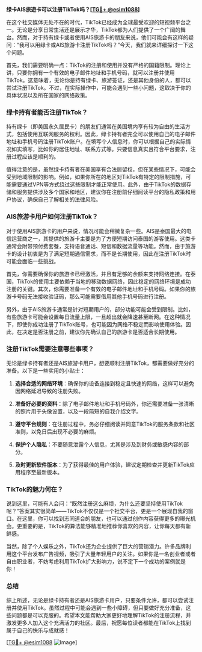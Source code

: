 **绿卡AIS旅遊卡可以注册TikTok吗？[[TG💪+ @esim1088](https://t.me/s/esim1088)]**

在这个社交媒体无处不在的时代，TikTok已经成为全球最受欢迎的短视频平台之一。无论是分享日常生活还是展示才华，TikTok都为人们提供了一个广阔的舞台。然而，对于持有绿卡或者使用AIS旅游卡的朋友来说，他们可能会有这样的疑问：“我可以用绿卡或AIS旅游卡注册TikTok吗？”今天，我们就来详细探讨一下这个问题。

首先，我们需要明确一点：TikTok的注册和使用并没有严格的国籍限制。理论上讲，只要你拥有一个有效的电子邮件地址和手机号码，就可以注册并使用TikTok。这意味着，无论你是持有绿卡、旅游签证，还是其他身份的人，都可以尝试注册TikTok。不过，在实际操作中，可能会遇到一些小问题，这取决于你的具体状况以及所在国家的网络政策。

### 绿卡持有者能否注册TikTok？

持有绿卡（即美国永久居民卡）的朋友们通常在美国境内享有较为自由的生活方式，包括使用互联网服务的权利。因此，绿卡持有者完全可以使用自己的电子邮件地址和手机号码注册TikTok账户。在填写个人信息时，你可以根据自己的实际情况如实填写，比如你的居住地址、联系方式等。只要信息真实且符合平台要求，注册过程应该是顺利的。

值得注意的是，虽然绿卡持有者在美国享有合法居留权，但在某些情况下，可能会受到地域限制的影响。例如，如果你所在的地区对TikTok有特定的限制措施，可能需要通过VPN等方式绕过这些限制才能正常使用。此外，由于TikTok的数据存储和服务提供涉及多个国家和地区，建议你在注册前仔细阅读平台的隐私政策和用户协议，确保自己了解相关的法律风险。

### AIS旅游卡用户如何注册TikTok？

对于使用AIS旅游卡的用户来说，情况可能会稍微复杂一些。AIS是泰国最大的电信运营商之一，其提供的旅游卡主要是为了方便短期访问泰国的游客使用。这类卡通常会附带预付费套餐，支持语音通话、短信和数据流量等功能。然而，由于旅游卡的设计初衷是为了满足短期通信需求，而不是长期使用，因此在注册TikTok时可能会面临一些挑战。

首先，你需要确保你的旅游卡已经激活，并且有足够的余额来支持网络连接。在泰国，TikTok的使用主要依赖于当地的移动数据网络，因此稳定的网络环境是成功注册的关键。其次，你需要准备一个有效的电子邮件地址和手机号码。如果你的旅游卡号码无法接收验证码，那么可能需要借用其他手机号码进行注册。

另外，由于AIS旅游卡通常是针对短期用户的，部分功能可能会受到限制。比如，有些旅游卡可能会设置每日流量上限，一旦超出就会降速甚至断网。在这种情况下，即使你成功注册了TikTok账号，也可能因为网络不稳定而影响使用体验。因此，在决定是否注册之前，建议你先确认自己的旅游卡是否适合长期使用。

### 注册TikTok需要注意哪些事项？

无论是绿卡持有者还是AIS旅游卡用户，想要顺利注册TikTok，都需要做好充分的准备。以下是一些实用的小贴士：

1. **选择合适的网络环境**：确保你的设备连接到稳定且快速的网络，这样可以避免因网络延迟导致的注册失败。
   
2. **准备好必要的资料**：除了电子邮件地址和手机号码外，你还需要准备一张清晰的照片用于头像设置，以及一段简短的自我介绍文字。

3. **遵守平台规则**：在注册过程中，务必仔细阅读并同意TikTok的服务条款和社区准则，以免日后出现不必要的麻烦。

4. **保护个人隐私**：不要随意泄露个人信息，尤其是涉及到财务或敏感内容的部分。

5. **及时更新软件版本**：为了获得最佳的用户体验，建议定期检查并更新TikTok应用程序至最新版本。

### TikTok的魅力何在？

说到这里，可能有人会问：“既然注册这么麻烦，为什么还要坚持使用TikTok呢？”答案其实很简单——TikTok不仅仅是一个社交平台，更是一个展现自我的窗口。在这里，你可以找到志同道合的朋友，也可以通过创作内容获得更多的曝光机会。更重要的是，TikTok的算法能够精准地推荐你喜欢的内容，让你每天都有新鲜感。

当然，除了个人娱乐之外，TikTok还为企业提供了巨大的营销潜力。许多品牌利用这个平台发布广告视频，吸引了大量年轻用户的关注。如果你是一名创业者或者自由职业者，不妨考虑利用TikTok扩大影响力，说不定下一个成功的案例就是你！

### 总结

综上所述，无论是绿卡持有者还是AIS旅游卡用户，只要条件允许，都可以尝试注册并使用TikTok。虽然过程中可能会遇到一些小障碍，但只要做好充分准备，这些问题都是可以克服的。希望本文能帮助大家更好地理解TikTok的注册流程，并激发更多人加入这个充满活力的社区。最后，祝愿每位读者都能在TikTok上找到属于自己的快乐与成就感！

[[TG💪+ @esim1088](https://t.me/s/esim1088) ![Image](https://i.postimg.cc/4NQfJmqS/Snipaste-2025-05-13-00-14-12.png)]